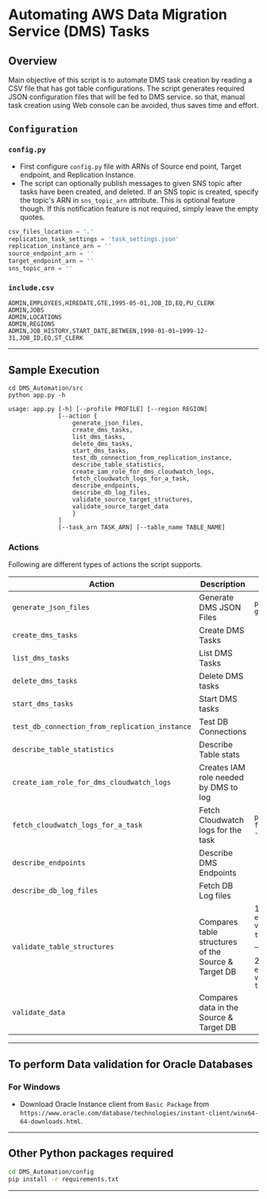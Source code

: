 # Automating AWS Data Migration Service (DMS) Tasks

## Overview
Main objective of this script is to automate DMS task creation by reading a CSV file that has got table configurations. The script generates required JSON configuration files that will be fed to DMS service. so that, manual task creation using Web console can be avoided, thus saves time and effort. 

## `Configuration`

### `config.py`
- First configure `config.py` file with ARNs of Source end point, Target endpoint, and Replication Instance.
- The script can optionally publish messages to given SNS topic after tasks have been created, and deleted. If an SNS topic is created, specify the topic's ARN in `sns_topic_arn` attribute. This is optional feature though. If this notification feature is not required, simply leave the empty quotes.  

```python
csv_files_location = '.'
replication_task_settings = 'task_settings.json'
replication_instance_arn = ''
source_endpoint_arn = ''
target_endpoint_arn = ''
sns_topic_arn = ''
```

### `include.csv`
```shell script
ADMIN,EMPLOYEES,HIREDATE,GTE,1995-05-01,JOB_ID,EQ,PU_CLERK
ADMIN,JOBS
ADMIN,LOCATIONS
ADMIN,REGIONS
ADMIN,JOB_HISTORY,START_DATE,BETWEEN,1998-01-01~1999-12-31,JOB_ID,EQ,ST_CLERK
```

****
## Sample Execution

```shell script
cd DMS_Automation/src
python app.py -h
```

```
usage: app.py [-h] [--profile PROFILE] [--region REGION]
              [--action {
                  generate_json_files,
                  create_dms_tasks,
                  list_dms_tasks,
                  delete_dms_tasks,
                  start_dms_tasks,
                  test_db_connection_from_replication_instance,
                  describe_table_statistics,
                  create_iam_role_for_dms_cloudwatch_logs,
                  fetch_cloudwatch_logs_for_a_task,
                  describe_endpoints,
                  describe_db_log_files,
                  validate_source_target_structures,
                  validate_source_target_data
                  }
              ]
              [--task_arn TASK_ARN] [--table_name TABLE_NAME]
```

### Actions
Following are different types of actions the script supports.

Action | Description | Sample|
--- | --- | --- | 
`generate_json_files`|Generate DMS JSON Files|`python app.py --action generate_json_files`|
`create_dms_tasks`|Create DMS Tasks|
`list_dms_tasks`|List DMS Tasks|
`delete_dms_tasks`|Delete DMS tasks|
`start_dms_tasks`|Start DMS tasks|
`test_db_connection_from_replication_instance`|Test DB Connections
`describe_table_statistics`|Describe Table stats
`create_iam_role_for_dms_cloudwatch_logs`|Creates IAM role needed by DMS to log
`fetch_cloudwatch_logs_for_a_task`|Fetch Cloudwatch logs for the task|`python app.py --action fetch_cloudwatch_logs_for_a_task --task_arn <task_run>`
`describe_endpoints`|Describe DMS Endpoints|
`describe_db_log_files`|Fetch DB Log files|
`validate_table_structures`|Compares table structures of the Source & Target DB|1. `python app.py --profile test-env --action validate_table_structures --table_name OT.WAREHOUSES`.<br><hr>2. `python app.py --profile test-env --action validate_table_structures --table_name all`
`validate_data`|Compares data in the Source & Target DB|
****
## To perform Data validation for Oracle Databases

### For Windows
- Download Oracle Instance client from `Basic Package`  from `https://www.oracle.com/database/technologies/instant-client/winx64-64-downloads.html`.

****
## Other Python packages required

```sh
cd DMS_Automation/config
pip install -r requirements.txt
```
****